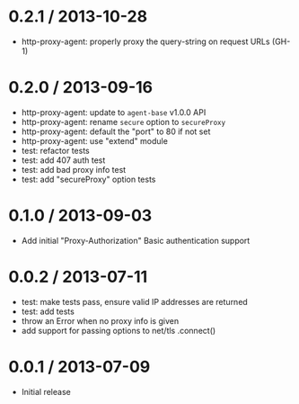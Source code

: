 0.2.1 / 2013-10-28
==================

 - http-proxy-agent: properly proxy the query-string on request URLs (GH-1)

0.2.0 / 2013-09-16
==================

 - http-proxy-agent: update to `agent-base` v1.0.0 API
 - http-proxy-agent: rename `secure` option to `secureProxy`
 - http-proxy-agent: default the "port" to 80 if not set
 - http-proxy-agent: use "extend" module
 - test: refactor tests
 - test: add 407 auth test
 - test: add bad proxy info test
 - test: add "secureProxy" option tests

0.1.0 / 2013-09-03
==================

 - Add initial "Proxy-Authorization" Basic authentication support

0.0.2 / 2013-07-11
==================

 - test: make tests pass, ensure valid IP addresses are returned
 - test: add tests
 - throw an Error when no proxy info is given
 - add support for passing options to net/tls .connect()

0.0.1 / 2013-07-09
==================

 - Initial release

